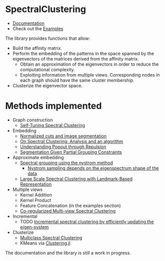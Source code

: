 # SpectralClustering

- [Documentation](https://lucianolorenti.github.io/SpectralClustering.jl/latest)
- Check out the [Examples](https://lucianolorenti.github.io/SpectralClustering.jl/latest/notebooks/Index.html)

The library provides functions that allow:
* Build the affinity matrix.
* Perform the embedding of the patterns in the space spanned by the eigenvectors of the matrices derived from the affinity matrix.
    * Obtain an approximation of the eigenvectors in order to reduce the computational complexity.
    * Exploiting information from multiple views. Corresponding nodes in each graph should have the same cluster membership.
* Clusterize the eigenvector space.

# Methods implemented

* Graph construction
  * [Self-Tuning Spectral Clustering](https://papers.nips.cc/paper/2619-self-tuning-spectral-clustering.pdf)
* Embedding
  * [Normalized cuts and image segmentation](https://people.eecs.berkeley.edu/~malik/papers/SM-ncut.pdf)
  * [On Spectral Clustering: Analysis and an algorithm](https://papers.nips.cc/paper/2092-on-spectral-clustering-analysis-and-an-algorithm.pdf)
  * [Understanding Popout through Repulsion](https://pdfs.semanticscholar.org/019c/099ab01902416a625a9d18a36e61b88f5a3d.pdf)
  * [Segmentation Given Partial Grouping Constraints](http://www.cs.cmu.edu/~xingyu/papers/yu_bias.pdf)
* Approximate embedding
  * [Spectral grouping using the nystrom method](https://people.eecs.berkeley.edu/~malik/papers/FBCM-nystrom.pdf)
     * [Nystrom sampling depends on the eigenspectrum shape of the data](https://openreview.net/pdf?id=HJZvjvJPf)
  * [Large Scale Spectral Clustering
with Landmark-Based Representation](http://citeseerx.ist.psu.edu/viewdoc/download?doi=10.1.1.365.6933&rep=rep1&type=pdf)
* Multiple views
  * Kernel Addition
  * Kernel Product
  * Feature Concatenation (in the examples section)
  * [Co-regularized Multi-view Spectral Clustering](https://papers.nips.cc/paper/4360-co-regularized-multi-view-spectral-clustering.pdf)
* Incremental
  * TODO [Incremental spectral clustering by efficiently updating the eigen-system](https://www.sciencedirect.com/science/article/pii/S0031320309002209/pdfft?md5=dc50ecba5ab9ab23ea239ef89244800a&pid=1-s2.0-S0031320309002209-main.pdf)
* Clusterize
  * [Multiclass Spectral Clustering](http://www.public.asu.edu/~jye02/CLASSES/Spring-2007/Papers/PAPERS/295_yu_s.pdf)
  * KMeans via [Clustering.jl](https://github.com/JuliaStats/Clustering.jl)

The documentation and the library is still a work in progress.
